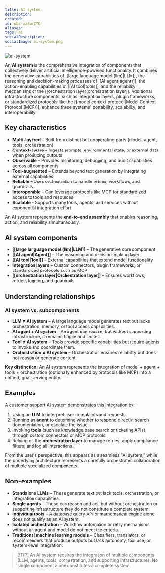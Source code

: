 ```yaml
---
title: AI system
description:
created:
id: obs-xa3wxZYO
aliases:
tags: ai
socialDescription:
socialImage: ai-system.png
---
```


![ai-system](static/ai-system.png)

An **AI system** is the comprehensive integration of components that collectively deliver artificial intelligence-powered functionality. It combines the generative capabilities of [[large language model (llm)|LLM]], the reasoning and decision-making processes of [[AI agent|agents]], the action-enabling capabilities of [[AI tool|tools]], and the reliability mechanisms of the [[orchestration layer|orchestration layer]]. Additional infrastructure components, such as integration layers, plugin frameworks, or standardized protocols like the [[model context protocol|Model Context Protocol (MCP)]], enhance these systems' portability, scalability, and interoperability.

## Key characteristics

- **Multi-layered** – Built from distinct but cooperating parts (model, agent, tools, orchestration)
- **Context-aware** – Ingests prompts, environmental state, or external data when producing outputs
- **Observable** – Provides monitoring, debugging, and audit capabilities across all components
- **Tool-augmented** – Extends beyond text generation by integrating external capabilities
- **Reliable** – Uses orchestration to handle retries, workflows, and guardrails
- **Interoperable** – Can leverage protocols like MCP for standardized access to tools and resources
- **Scalable** – Supports many tools, agents, and services without exponential integration effort

An AI system represents the **end-to-end assembly** that enables reasoning, action, and reliability simultaneously.

## AI system components

- **[[large language model (llm)|LLM]]** – The generative core component
- **[[AI agent|Agent]]** – The reasoning and decision-making layer
- **[[AI tool|Tool]]** – External capabilities that extend model functionality
- **Integration layers** – Custom connectors, plugin frameworks, or standardized protocols such as MCP
- **[[orchestration layer|Orchestration layer]]** – Ensures workflows, retries, logging, and guardrails

## Understanding relationships

### AI system vs. subcomponents

- **LLM ≠ AI system** – A large language model generates text but lacks orchestration, memory, or tool access capabilities.
- **AI agent ≠ AI system** – An agent can reason, but without supporting infrastructure, it remains fragile and limited.
- **Tool ≠ AI system** – Tools provide specific capabilities but require agents to invoke and coordinate them.
- **Orchestration ≠ AI system** – Orchestration ensures reliability but does not reason or generate content.

**Key distinction:** An AI system represents the integration of model + agent + tools + orchestration (optionally enhanced by protocols like MCP) into a unified, goal-serving entity.

## Examples

A customer support AI system demonstrates this integration by:

1. Using an **LLM** to interpret user complaints and requests.
2. Running an **agent** to determine whether to respond directly, search documentation, or escalate the issue.
3. Invoking **tools** (such as knowledge base search or ticketing APIs) through custom connectors or MCP protocols.
4. Relying on the **orchestration layer** to manage retries, apply compliance filters, and log all interactions.

From the user's perspective, this appears as a seamless "AI system," while the underlying architecture represents a carefully orchestrated collaboration of multiple specialized components.

## Non-examples

- **Standalone LLMs** – These generate text but lack tools, orchestration, or integration capabilities.
- **Single agents** – These can reason and act, but without orchestration or supporting infrastructure they do not constitute a complete system.
- **Individual tools** – A database query API or mathematical engine alone does not qualify as an AI system.
- **Isolated orchestration** – Workflow automation or retry mechanisms without an agent and model do not meet the criteria.
- **Traditional machine learning models** – Classifiers, translators, or recommenders that produce outputs but lack autonomy, tool use, or system-level integration.

> [!TIP] An AI system requires the integration of multiple components (LLM, agents, tools, orchestration, and supporting infrastructure). No single component alone constitutes a complete system.
